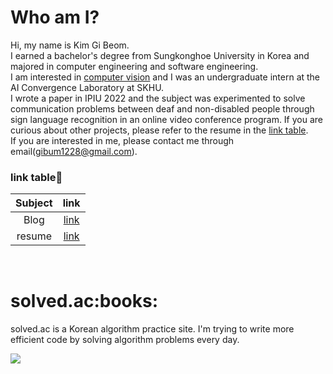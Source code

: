 <h1>Who am I?</h1>

Hi, my name is Kim Gi Beom.  
I earned a bachelor's degree from Sungkonghoe University in Korea and majored in computer engineering and software engineering.  
I am interested in <u>computer vision</u> and I was an undergraduate intern at the AI Convergence Laboratory at SKHU.  
I wrote a paper in IPIU 2022 and the subject was experimented to solve communication problems between deaf and non-disabled people through sign language recognition in an online video conference program. If you are curious about other projects, please refer to the resume in the <u>link table</u>.  
If you are interested in me, please contact me through email(gibum1228@gmail.com).
<br>
<h3>link table🔗</h3>

|Subject|link|
|:--:|:--:|  
|Blog|<a href="https://developnote.tistory.com/">link</a>|
|resume|<a href="https://horaeng.notion.site/845d9aed48094697b9c71e521e45eb36">link</a>|

<br>

<h1>solved.ac:books:</h1>

solved.ac is a Korean algorithm practice site. I'm trying to write more efficient code by solving algorithm problems every day.

 <img src="http://mazandi.herokuapp.com/api?handle=gibum1228&theme=cold"/>
